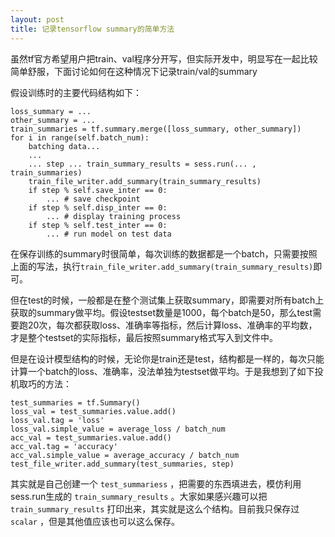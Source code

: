 ```yaml
---
layout: post
title: 记录tensorflow summary的简单方法
---
```


虽然tf官方希望用户把train、val程序分开写，但实际开发中，明显写在一起比较简单舒服，下面讨论如何在这种情况下记录train/val的summary

假设训练时的主要代码结构如下：

	loss_summary = ...
	other_summary = ...
	train_summaries = tf.summary.merge([loss_summary, other_summary])
	for i in range(self.batch_num):
		batching data...
		...
		... step ... train_summary_results = sess.run(... , train_summaries)
		train_file_writer.add_summary(train_summary_results)
		if step % self.save_inter == 0:
			... # save checkpoint
		if step % self.disp_inter == 0:
			... # display training process
    	if step % self.test_inter == 0:
			... # run model on test data
	

在保存训练的summary时很简单，每次训练的数据都是一个batch，只需要按照上面的写法，执行`train_file_writer.add_summary(train_summary_results)`即可。

但在test的时候，一般都是在整个测试集上获取summary，即需要对所有batch上获取的summary做平均。假设testset数量是1000，每个batch是50，那么test需要跑20次，每次都获取loss、准确率等指标，然后计算loss、准确率的平均数，才是整个testset的实际指标，最后按照summary格式写入到文件中。

但是在设计模型结构的时候，无论你是train还是test，结构都是一样的，每次只能计算一个batch的loss、准确率，没法单独为testset做平均。于是我想到了如下投机取巧的方法：

	test_summaries = tf.Summary()
	loss_val = test_summaries.value.add()
	loss_val.tag = 'loss'
	loss_val.simple_value = average_loss / batch_num
	acc_val = test_summaries.value.add()
	acc_val.tag = 'accuracy'
	acc_val.simple_value = average_accuracy / batch_num
	test_file_writer.add_summary(test_summaries, step)


其实就是自己创建一个 `test_summariess` ，把需要的东西填进去，模仿利用sess.run生成的 `train_summary_results` 。大家如果感兴趣可以把 `train_summary_results` 打印出来，其实就是这么个结构。目前我只保存过 `scalar` ，但是其他值应该也可以这么保存。
